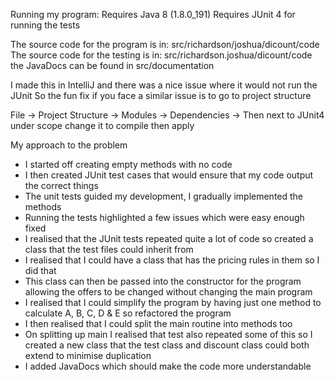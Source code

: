 Running my program:
Requires Java 8 (1.8.0_191)
Requires JUnit 4 for running the tests

The source code for the program is in: src/richardson/joshua/dicount/code
The source code for the testing is in: src/richardson.joshua/dicount/code
the JavaDocs can be found in src/documentation 

I made this in IntelliJ and there was a nice issue where it would not run the JUnit
So the fun fix if you face a similar issue is to go to project structure

File -> Project Structure -> Modules -> Dependencies -> Then next to JUnit4 under scope change it to compile then apply



My approach to the problem
- I started off creating empty methods with no code
- I then created JUnit test cases that would ensure that my code output the correct things
- The unit tests guided my development, I gradually implemented the methods 
- Running the tests highlighted a few issues which were easy enough fixed
- I realised that the JUnit tests repeated quite a lot of code so created a class that the test files could inherit from
- I realised that I could have a class that has the pricing rules in them so I did that
- This class can then be passed into the constructor for the program allowing the offers to be changed without changing the main program
- I realised that I could simplify the program by having just one method to calculate A, B, C, D & E so refactored the program
- I then realised that I could split the main routine into methods too
- On splitting up main I realised that test also repeated some of this so I created a new class that the test class and discount class could both extend to minimise duplication
- I added JavaDocs which should make the code more understandable
